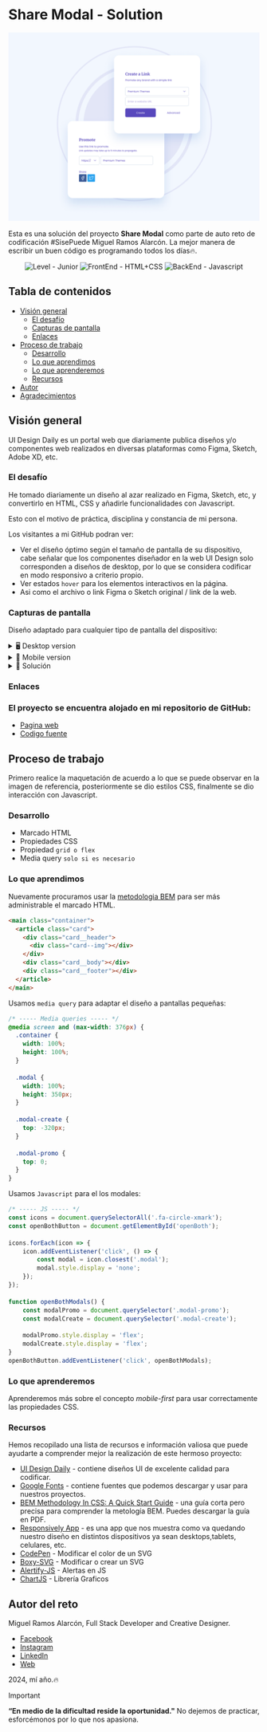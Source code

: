 # Share Modal - Solution

<img src="./screen/desktop.png" alt="Solucion preview" style="max-width: 100%; height: auto;">

Esta es una solución del proyecto **Share Modal** como parte de auto reto de codificación #SisePuede Miguel Ramos Alarcón. La mejor manera de escribir un buen código es programando todos los días🔥.

<div align="center">
  <img src="https://img.shields.io/badge/Level-Junior-green" alt="Level - Junior">
  <img src="https://img.shields.io/badge/FrontEnd-HTML%2BCSS-yellow" alt="FrontEnd - HTML+CSS">
  <img src="https://img.shields.io/badge/BackEnd-Javascript-orange" alt="BackEnd - Javascript">
</div>

## Tabla de contenidos

- [Visión general](#visión-general)
  - [El desafío](#el-desafío)
  - [Capturas de pantalla](#capturas-de-pantalla)
  - [Enlaces](#enlaces)
- [Proceso de trabajo](#proceso-de-trabajo)
  - [Desarrollo](#desarrollo)
  - [Lo que aprendimos](#lo-que-aprendimos)
  - [Lo que aprenderemos](#lo-que-aprenderemos)
  - [Recursos](#recursos)
- [Autor](#autor)
- [Agradecimientos](#agradecimientos)

## Visión general
UI Design Daily es un portal web que diariamente publica diseños y/o componentes web realizados en diversas plataformas como Figma, Sketch, Adobe XD, etc. 

### El desafío
He tomado diariamente un diseño al azar realizado en Figma, Sketch, etc, y convertirlo en HTML, CSS y añadirle funcionalidades con Javascript.

Esto con el motivo de práctica, disciplina y constancia de mi persona.

Los visitantes a mi GitHub podran ver:

- Ver el diseño óptimo según el tamaño de pantalla de su dispositivo, cabe señalar que los componentes diseñador en la web UI Design solo corresponden a diseños de desktop, por lo que se considera codificar en modo responsivo a criterio propio.
- Ver estados `hover` para los elementos interactivos en la página.
- Asi como el archivo o link Figma o Sketch original / link de la web.

### Capturas de pantalla

Diseño adaptado para cualquier tipo de pantalla del dispositivo:

<details>
    <summary>🖥️ Desktop version</summary>

![](./screen/desktop.png)
</details>

<details>
    <summary>📱 Mobile version</summary>

![](./screen/mobile.png)
</details>

<details>
    <summary>💪 Solución </summary>

![](./screen/solucion.png)
</details>


### Enlaces

### El proyecto se encuentra alojado en mi repositorio de GitHub:

- [Pagina web](https://miguelramosalarcon.github.io/personal_challenges/day1590cardUIDesign/)
- [Codigo fuente]()

## Proceso de trabajo
Primero realice la maquetación de acuerdo a lo que se puede observar en la imagen de referencia, posteriormente se dio estilos CSS, finalmente se dio interacción con Javascript.

### Desarrollo

- Marcado HTML
- Propiedades CSS
- Propiedad `grid o flex`
- Media query `solo si es necesario`

### Lo que aprendimos

Nuevamente procuramos usar la [metodologia BEM](https://getbem.com/introduction/) para ser más administrable el marcado HTML.

```html
<main class="container">
  <article class="card">
    <div class="card__header">
      <div class="card--img"></div>
    </div>
    <div class="card__body"></div>
    <div class="card__footer"></div>
  </article>
</main>
```

Usamos `media query` para adaptar el diseño a pantallas pequeñas:

```css
/* ----- Media queries ----- */
@media screen and (max-width: 376px) {
  .container {
    width: 100%;
    height: 100%;
  }

  .modal {
    width: 100%;
    height: 350px;
  }

  .modal-create {
    top: -320px;
  }

  .modal-promo {
    top: 0;
  }
}
```

Usamos `Javascript` para el los modales:

```js
/* ----- JS ----- */
const icons = document.querySelectorAll('.fa-circle-xmark');
const openBothButton = document.getElementById('openBoth');

icons.forEach(icon => {
    icon.addEventListener('click', () => {
        const modal = icon.closest('.modal');
        modal.style.display = 'none';
    });
});

function openBothModals() {
    const modalPromo = document.querySelector('.modal-promo');
    const modalCreate = document.querySelector('.modal-create');
    
    modalPromo.style.display = 'flex';
    modalCreate.style.display = 'flex';
}
openBothButton.addEventListener('click', openBothModals);
```


### Lo que aprenderemos

Aprenderemos más sobre el concepto _mobile-first_ para usar correctamente las propiedades CSS.

### Recursos

Hemos recopilado una lista de recursos e información valiosa que puede ayudarte a comprender mejor la realización de este hermoso proyecto:

- [UI Design Daily](https://www.uidesigndaily.com/) - contiene diseños UI de excelente calidad para codificar.
- [Google Fonts](https://fonts.google.com/) - contiene fuentes que podemos descargar y usar para nuestros proyectos.
- [BEM Methodology In CSS: A Quick Start Guide](https://scalablecss.com/bem-quickstart-guide/) - una guía corta pero precisa para comprender la metología BEM. Puedes descargar la guía en PDF.
- [Responsively App](https://responsively.app/) - es una app que nos muestra como va quedando nuestro diseño en distintos dispositivos ya sean desktops,tablets, celulares, etc.
- [CodePen](https://codepen.io/sosuke/pen/Pjoqqp) - Modificar el color de un SVG
- [Boxy-SVG](https://boxy-svg.com/) - Modificar o crear un SVG
- [Alertify-JS](https://alertifyjs.com/) - Alertas en JS
- [ChartJS](https://www.chartjs.org/) - Librería Graficos

## Autor del reto

Miguel Ramos Alarcón, Full Stack Developer and Creative Designer.

- [Facebook](https://www.facebook.com/)
- [Instagram](https://www.instagram.com/)
- [LinkedIn](https://www.linkedin.com/in/)
- [Web]()


2024, mí año.🔥

> [!IMPORTANT]
> **“En medio de la dificultad reside la oportunidad."** No dejemos de practicar, esforcémonos por lo que nos apasiona.
